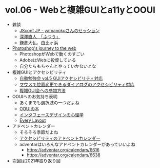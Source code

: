 # vol.06 - Webと複雑GUIとa11yとOOUI

- 雑談
  - [JSconf JP - yamanokuさんのセッション](https://jsconf.jp/2021/talk/the-past-and-future-of-accessible-front-end-development)
  - [深澤直人　「ふつう」](https://www.amazon.co.jp/dp/4903097625)
  - 鎌倉大仏、由比ヶ浜
- [Photoshop's journey to the web](https://web.dev/ps-on-the-web/)
  - PhotoshopがWebで動くのすごい
  - AdobeはWebに投資している
  - 自分たちもちゃんとやっていかないとな
- 複雑GUIとアクセシビリティ
  - [自動勉強会 vol.5 GUIアクセシビリティ対応](https://scrapbox.io/guiland/%E8%87%AA%E5%8B%95%E5%8B%89%E5%BC%B7%E4%BC%9A_vol.5_GUI%E3%82%A2%E3%82%AF%E3%82%BB%E3%82%B7%E3%83%93%E3%83%AA%E3%83%86%E3%82%A3%E5%AF%BE%E5%BF%9C)
  - [マウスで位置変更できるダイアログのアクセシビリティ対応](https://github.com/kufu/smarthr-ui/pull/1967)
  - [複雑GUI会への参加方法](https://scrapbox.io/guiland/%E6%A6%82%E8%A6%81%E3%81%A8%E5%8F%82%E5%8A%A0%E6%96%B9%E6%B3%95)
- OOUIへのお気持ち表明
  - あくまでも選択肢の一つだよね
  - [OOUIの本](https://gihyo.jp/book/2020/978-4-297-11351-3)
  - [インタフェースデザインの心理学](https://www.oreilly.co.jp/books/9784873115573/)
  - [Every Layout](https://www.borndigital.co.jp/book/24204.html)
- アドベントカレンダー
  - そろそろ季節だよね
  - [アクセシビリティのアドベントカレンダー](https://adventar.org/calendars/6197)
  - adventarはいろんなアドベントカレンダーがあっていいよね
    - https://adventar.org/calendars/6616
    - https://adventar.org/calendars/6638
- 次回は2021年振り返り回
